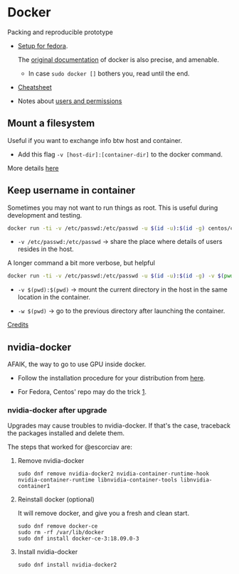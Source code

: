 # Docker

Packing and reproducible prototype

- [Setup for fedora](https://developer.fedoraproject.org/tools/docker/docker-installation.html).

  The [original documentation](https://docs.docker.com/install/linux/docker-ce/fedora/) of docker is also precise, and amenable.

  - In case `sudo docker []` bothers you, read until the end.

- [Cheatsheet](https://github.com/wsargent/docker-cheat-sheet)

- Notes about [users and permissions](https://denibertovic.com/posts/handling-permissions-with-docker-volumes/)

## Mount a filesystem

Useful if you want to exchange info btw host and container.

- Add this flag `-v [host-dir]:[container-dir]` to the docker command.

More details [here](https://github.com/wsargent/docker-cheat-sheet#volumes)

## Keep username in container

Sometimes you may not want to run things as root. This is useful during development and testing.

```bash
docker run -ti -v /etc/passwd:/etc/passwd -u $(id -u):$(id -g) centos/centos7 bash
```

- `-v /etc/passwd:/etc/passwd` -> share the place where details of users resides in the host.

A longer command a bit more verbose, but helpful

```bash
docker run -ti -v /etc/passwd:/etc/passwd -u $(id -u):$(id -g) -v $(pwd):$(pwd) -w $(pwd) centos/centos7 bash
```

- `-v $(pwd):$(pwd)` -> mount the current directory in the host in the same location in the container.

- `-w $(pwd)` -> go to the previous directory after launching the container.

[Credits](https://stackoverflow.com/questions/45836272/running-as-a-host-user-within-a-docker-container)

## nvidia-docker

AFAIK, the way to go to use GPU inside docker.

- Follow the installation procedure for your distribution from [here](https://github.com/NVIDIA/nvidia-docker).

- For Fedora, Centos' repo may do the trick [1](https://github.com/NVIDIA/nvidia-docker/issues/706#issuecomment-432628382).

### nvidia-docker after upgrade

Upgrades may cause troubles to nvidia-docker. If that's the case, traceback the packages installed and delete them.

The steps that worked for @escorciav are:

1. Remove nvidia-docker

    `sudo dnf remove nvidia-docker2 nvidia-container-runtime-hook nvidia-container-runtime libnvidia-container-tools libnvidia-container1`

2. Reinstall docker (optional)

   It will remove docker, and give you a fresh and clean start.

    ```
    sudo dnf remove docker-ce
    sudo rm -rf /var/lib/docker
    sudo dnf install docker-ce-3:18.09.0-3
    ```

3. Install nvidia-docker

    `sudo dnf install nvidia-docker2`